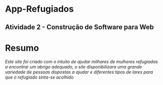 # App-Refugiados
Atividade 2 - Construção de Software para Web
---
# Resumo
*Este site foi criado com o intuito de ajudar milhares de mulheres refugiadas a encontrar um abrigo adequado, o site disponibilizara uma grande variedade de pessoas dispostas a ajudar e diferentes tipos de lares para que o refugiado sinta-se acolhido*
